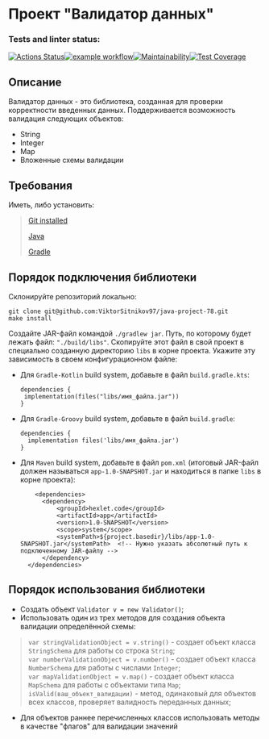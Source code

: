 # Проект "Валидатор данных"

### Tests and linter status:
[![Actions Status](https://github.com/ViktorSitnikov97/java-project-78/actions/workflows/hexlet-check.yml/badge.svg)](https://github.com/ViktorSitnikov97/java-project-78/actions)[![example workflow](https://github.com/ViktorSitnikov97/java-project-78/actions/workflows/main.yml/badge.svg)](https://github.com/ViktorSitnikov97/java-project-78/actions)[![Maintainability](https://api.codeclimate.com/v1/badges/a8aa1a1bec7629bffdf6/maintainability)](https://codeclimate.com/github/ViktorSitnikov97/java-project-78/maintainability)[![Test Coverage](https://api.codeclimate.com/v1/badges/a8aa1a1bec7629bffdf6/test_coverage)](https://codeclimate.com/github/ViktorSitnikov97/java-project-78/test_coverage)

## Описание
Валидатор данных - это библиотека, созданная для проверки корректности введенных данных. 
Поддерживается возможность валидация следующих объектов:
* String
* Integer
* Map
* Вложенные схемы валидации

## Требования
Иметь, либо установить:

> [Git installed](https://git-scm.com/book/en/v2/Getting-Started-Installing-Git)
> 
> [Java](https://www.oracle.com/java/technologies/downloads/)
> 
> [Gradle](https://gradle.org/install/)

## Порядок подключения библиотеки

Склонируйте репозиторий локально:
```
git clone git@github.com:ViktorSitnikov97/java-project-78.git
make install
```
Создайте JAR-файл командой  `./gradlew jar`. Путь, по которому будет лежать файл: `"./build/libs"`. Скопируйте этот файл в свой проект в специально созданную директорию `libs` в корне проекта.
Укажите эту зависимость в своем конфигурационном файле:
* Для `Gradle-Kotlin` build system, добавьте в файл `build.gradle.kts`:
  
  ```  
  dependencies {
   implementation(files("libs/имя_файла.jar"))
  }
  ```
  
* Для `Gradle-Groovy` build system, добавьте в файл `build.gradle`:
  
  ```  
  dependencies {
    implementation files('libs/имя_файла.jar')
  }
  ```
  
* Для `Maven` build system, добавьте в файл `pom.xml` (итоговый JAR-файл должен называться `app-1.0-SNAPSHOT.jar` и находиться в папке `libs` в корне проекта):
  
  ``` 
      <dependencies>
        <dependency>
            <groupId>hexlet.code</groupId> 
            <artifactId>app</artifactId> 
            <version>1.0-SNAPSHOT</version> 
            <scope>system</scope>
            <systemPath>${project.basedir}/libs/app-1.0-SNAPSHOT.jar</systemPath>  <!-- Нужно указать абсолютный путь к подключенному JAR-файлу -->
        </dependency>
    </dependencies>
  ```
## Порядок использования библиотеки

* Создать объект `Validator v = new Validator()`;<br>
* Использовать один из трех методов для создания объекта валидации определённой схемы:<br>
>`var stringValidationObject = v.string()` - создает объект класса `StringSchema` для работы со строка `String`;<br>
>`var numberValidationObject = v.number()` - создает объект класса `NumberSchema` для работы с числами `Integer`;<br>
>`var mapValidationObject = v.map()` - создает объект класса `MapSchema` для работы с объектами типа `Map`;<br>
>`isValid(ваш_объект_валидации)` - метод, одинаковый для объектов всех классов, проверяет валидность переданных данных;<br>
* Для объектов раннее перечисленных классов использовать методы в качестве "флагов" для валидации значений
  



